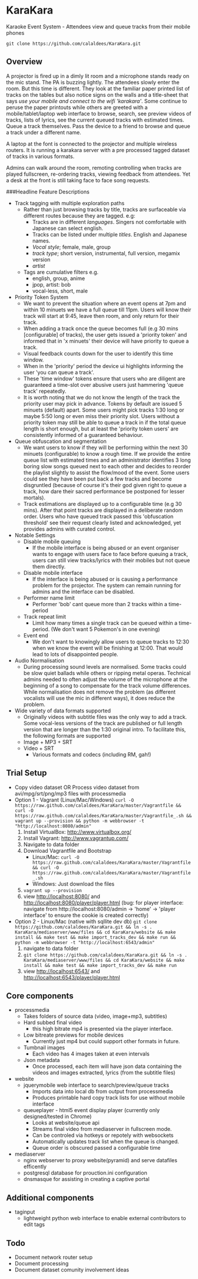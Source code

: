 KaraKara
========

Karaoke Event System - Attendees view and queue tracks from their mobile phones

    git clone https://github.com/calaldees/KaraKara.git


Overview
--------

A projector is fired up in a dimly lit room and a microphone stands ready on the mic stand. The PA is buzzing lightly. The attendees slowly enter the room. But this time is different. They look at the familiar paper printed list of tracks on the tables but also notice signs on the walls and a title-sheet that says *use your mobile and connect to the wifi 'karakara'*. Some continue to peruse the paper printouts while others are greeted with a mobile/tablet/laptop web interface to browse, search, see preview videos of tracks, lists of lyrics, see the current queued tracks with estimated times. Queue a track themselves. Pass the device to a friend to browse and queue a track under a different name.

A laptop at the font is connected to the projector and multiple wireless routers. It is running a karakara server with a pre processed tagged dataset of tracks in various formats.

Admins can walk around the room, remoting controlling when tracks are played fullscreen, re-ordering tracks, viewing feedback from attendees. Yet a desk at the front is still taking face to face song requests.


###Headline Feature Descriptions

* Track tagging with multiple exploration paths
    * Rather than just browsing tracks by title, tracks are surfaceable via different routes because they are tagged. e.g:
        * Tracks are in different *languages*. Singers not comfortable with Japanese can select english.
        * Tracks can be listed under multiple *titles*. English and Japanese names.
        * *Vocal style*; female, male, group
        * *track type*; short version, instrumental, full version, megamix version
        * *artist*
    * Tags are cumulative filters e.g.
        * english, group, anime
        * jpop, artist: bob
        * vocal-less, short, male
* Priority Token System
    * We want to prevent the situation where an event opens at 7pm and within 10 minuets we have a full queue till 11pm. Users will know their track will start at 9:45, leave then room, and only return for their track.
    * When adding a track once the queue becomes full (e.g 30 mins [configurable] of tracks), the user gets issued a 'priority token' and informed that in 'x minuets' their device will have priority to queue a track.
    * Visual feedback counts down for the user to identify this time window.
    * When in the 'priority' period the device ui highlights informing the user 'you can queue a track'.
    * These 'time window' tokens ensure that users who are diligent are guaranteed a time-slot over abusive users just hammering 'queue track' repeatedly.
    * It is worth noting that we do not know the length of the track the priority user may pick in advance. Tokens by default are issued 5 minuets (default) apart. Some users might pick tracks 1:30 long or maybe 5:50 long or even miss their priority slot. Users without a priority token may still be able to queue a track in if the total queue length is short enough, but at least the 'priority token users' are consistently informed of a guaranteed behaviour.
* Queue obfuscation and segmentation
    * We want users to know if they will be performing within the next 30 minuets (configurable) to know a rough time. If we provide the entire queue list with estimated times and an administrator identifies 3 long boring slow songs queued next to each other and decides to reorder the playlist slightly to assist the flow/mood of the event. Some users could see they have been put back a few tracks and become disgruntled (because of course it's their god given right to queue a track, how dare their sacred performance be postponed for lesser mortals).
    * Track estimations are displayed up to a configurable time (e.g 30 mins). After that point tracks are displayed in a deliberate random order. Users who have queued track passed this 'obfuscation threshold' see their request clearly listed and acknowledged, yet provides admins with curated control.
* Notable Settings
    * Disable mobile queuing
        * If the mobile interface is being abused or an event organiser wants to engage with users face to face before queuing a track, users can still view tracks/lyrics with their mobiles but not queue them directly.
    * Disable mobile interface
        * If the interface is being abused or is causing a performance problem for the projector. The system can remain running for admins and the interface can be disabled.
    * Performer name limit
        * Performer 'bob' cant queue more than 2 tracks within a time-period
    * Track repeat limit
        * Limit how many times a single track can be queued within a time-period. (We don't want 5 Pokemon's in one evening)
    * Event end
        * We don't want to knowingly allow users to queue tracks to 12:30 when we know the event will be finishing at 12:00. That would lead to lots of disappointed people.
* Audio Normalisation
    * During processing sound levels are normalised. Some tracks could be slow quiet ballads while others or ripping metal operas. Technical admins needed to often adjust the volume of the microphone at the beginning of a song to compensate for the track volume differences. While normalisation does not remove the problem (as different vocalists will use the mic in different ways), it does reduce the problem.
* Wide variety of data formats supported
    * Originally videos with subtitle files was the only way to add a track. Some vocal-less versions of the track are published or full length version that are longer than the 1:30 original intro. To facilitate this, the following formats are supported
    * Image + MP3 + SRT
    * Video + SRT
        * Various formats and codecs (including RM, gah!)


Trial Setup
-----------

* Copy video dataset OR Process video dataset from avi/mpg/srt/png/mp3 files with processmedia
* Option 1 - Vagrant (Linux/Mac/Windows)
    `curl -O https://raw.github.com/calaldees/KaraKara/master/Vagrantfile && curl -O https://raw.github.com/calaldees/KaraKara/master/Vagrantfile_.sh && vagrant up --provision && python -m webbrowser -t "http://localhost:8080/admin" `
   1. Install VirtualBox: <http://www.virtualbox.org/>
   2. Install Vagrant: <http://www.vagrantup.com/>
   3. Navigate to data folder
   4. Download Vagrantfile and Bootstrap
      * Linux/Mac: `curl -O https://raw.github.com/calaldees/KaraKara/master/Vagrantfile && curl -O https://raw.github.com/calaldees/KaraKara/master/Vagrantfile_.sh`
      * Windows: Just download the files
   5. `vagrant up --provision`
   6. view <http://localhost:8080/> and <http://localhost:8080/player/player.html> (bug: for player interface: navigate from http://localhost:8080/admin -> 'home' -> 'player interface' to ensure the cookie is created correctly)
* Option 2 - Linux/Mac (native with sqllite dev db)
    `git clone https://github.com/calaldees/KaraKara.git && ln -s . KaraKara/mediaserver/www/files && cd KaraKara/website && make install && make test && make import_tracks_dev && make run && python -m webbrowser -t "http://localhost:6543/admin" `
   1. navigate to data folder
   2. `git clone https://github.com/calaldees/KaraKara.git && ln -s . KaraKara/mediaserver/www/files && cd KaraKara/website && make install && make test && make import_tracks_dev && make run`
   3. view <http://localhost:6543/> and <http://localhost:6543/player/player.html>




Core components
---------------

* processmedia
  * Takes folders of source data (video, image+mp3, subtitles)
  * Hard subbed final video
      * this high bitrate mp4 is presented via the player interface.
  * Low bitreate previews for mobile devices
      * Currently just mp4 but could support other formats in future.
  * Tumbnail images
      * Each video has 4 images taken at even intervals
  * Json metadata
      * Once processed, each item will have json data containing the 
        videos and images extracted, lyrics (from the subtitle files)
* website
  * jquerymobile web interface to search/preview/queue tracks
    * Imports data into local db from output from processmedia
    * Produces printable hard copy track lists for use without mobile interface
  * queueplayer - html5 event display player (currently only designed/tested in Chrome)
    * Looks at website/queue api
    * Streams final video from mediaserver in fullscreen mode.
    * Can be controled via hotkeys or repotely with websockets
    * Automatically updates track list when the queue is changed.
    * Queue order is obscured passed a configurable time
* mediaserver
  * nginx webserver to proxy website(pyramid) and serve datafiles efficently
  * postgresql database for prouction.ini configuration
  * dnsmasque for assisting in creating a captive portal


Additional components
---------------------

* taginput
  * lightweight python web interface to enable external contributors to edit tags

Todo
----

* Document network router setup
* Document processing
* Document dataset comunity involvement ideas
